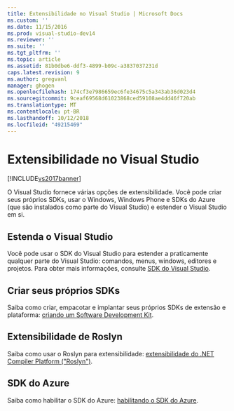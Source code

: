 ```yaml
---
title: Extensibilidade no Visual Studio | Microsoft Docs
ms.custom: ''
ms.date: 11/15/2016
ms.prod: visual-studio-dev14
ms.reviewer: ''
ms.suite: ''
ms.tgt_pltfrm: ''
ms.topic: article
ms.assetid: 81b0dbe6-ddf3-4899-b09c-a3837037231d
caps.latest.revision: 9
ms.author: gregvanl
manager: ghogen
ms.openlocfilehash: 174cf3e7986659ec6fe34675c5a343ab36d023d4
ms.sourcegitcommit: 9ceaf69568d61023868ced59108ae4dd46f720ab
ms.translationtype: MT
ms.contentlocale: pt-BR
ms.lasthandoff: 10/12/2018
ms.locfileid: "49215469"
---
```

# <a name="extensibility-in-visual-studio"></a>Extensibilidade no Visual Studio
[!INCLUDE[vs2017banner](../includes/vs2017banner.md)]

O Visual Studio fornece várias opções de extensibilidade. Você pode criar seus próprios SDKs, usar o Windows, Windows Phone e SDKs do Azure (que são instalados como parte do Visual Studio) e estender o Visual Studio em si.  
  
## <a name="extend-visual-studio"></a>Estenda o Visual Studio  
 Você pode usar o SDK do Visual Studio para estender a praticamente qualquer parte do Visual Studio: comandos, menus, windows, editores e projetos. Para obter mais informações, consulte [SDK do Visual Studio](../extensibility/visual-studio-sdk.md).  
  
## <a name="create-your-own-sdks"></a>Criar seus próprios SDKs  
 Saiba como criar, empacotar e implantar seus próprios SDKs de extensão e plataforma: [criando um Software Development Kit](../extensibility/creating-a-software-development-kit.md).  
  
## <a name="roslyn-extensibility"></a>Extensibilidade de Roslyn  
 Saiba como usar o Roslyn para extensibilidade: [extensibilidade do .NET Compiler Platform ("Roslyn")](../extensibility/dotnet-compiler-platform-roslyn-extensibility.md).  
  
## <a name="azure-sdk"></a>SDK do Azure  
 Saiba como habilitar o SDK do Azure: [habilitando o SDK do Azure](../extensibility/enabling-the-azure-sdk.md).

